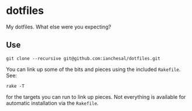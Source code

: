 # dotfiles

My dotfiles. What else were you expecting?

## Use

    git clone --recursive git@github.com:ianchesal/dotfiles.git

You can link up some of the bits and pieces using the included `Rakefile`. See:

    rake -T

for the targets you can run to link up pieces. Not everything is available for automatic installation via the `Rakefile`.

